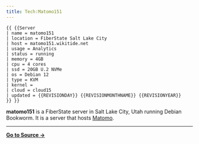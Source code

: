 ```yaml
---
title: Tech:Matomo151
---
```


```
{{ {{Server
| name = matomo151
| location = FiberState Salt Lake City
| host = matomo151.wikitide.net
| usage = Analytics
| status = running
| memory = 4GB
| cpu = 4 cores
| ssd = 20GB U.2 NVMe
| os = Debian 12
| type = KVM
| kernel =
| cloud = cloud15
| updated = {{REVISIONDAY}} {{REVISIONMONTHNAME}} {{REVISIONYEAR}}
}} }}
```

**matomo151** is a FiberState server in Salt Lake City, Utah running Debian Bookworm. It is a server that hosts [Matomo](/tech-docs/techmatomo).



----
**[Go to Source &rarr;](https://meta.miraheze.org/wiki/Tech:Matomo151)**